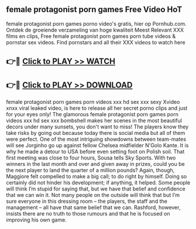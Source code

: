 ## female protagonist porn games Free Video HoT 

female protagonist porn games porno video's gratis, hier op Pornhub.com. Ontdek de groeiende verzameling van hoge kwaliteit Meest Relevant XXX films en clips,
Free female protagonist porn games porn tube videos & pornstar sex videos. Find pornstars and all their XXX videos to watch here


## 👉🔴 [Click to PLAY >> WATCH](http://us.freeplayer.one?title=female_protagonist_porn_games&ref=16D)

## 👉🔴 [Click to PLAY >> DOWNLOAD](http://us.freeplayer.one?title=female_protagonist_porn_games&ref=16D)


female protagonist porn games porn videos xxx hd sex xxx sexy Xvideo xnxx viral leaked video, is here to release all her secret porno clips and just for your eyes only! The glamorous female protagonist porn games porn videos xxx hd sex xxx bombshell makes her scenes in the most beautiful decors under many sunsets, you don't want to miss! The players know they take risks by going out because today there is social media but all of them were perfect. One of the most intriguing showdowns between team-mates will see Jorginho go up against fellow Chelsea midfielder N'Golo Kante. It is why he made a detour to USA before even setting foot on Polish soil. That first meeting was close to four hours, Sousa tells Sky Sports. With two winners in the last month and over and given away in prizes, could you be the next player to land the quarter of a million pounds? Again, though, Maggiore felt compelled to make a big call; to do right by himself. Doing so certainly did not hinder his development; if anything, it helped. Some people will think I’m stupid for saying that, but we have that belief and confidence that we can win it. Not many people on the outside will think that but I’m sure everyone in this dressing room – the players, the staff and the management – all have that same belief that we can. Rashford, however, insists there are no truth to those rumours and that he is focused on improving his own game.